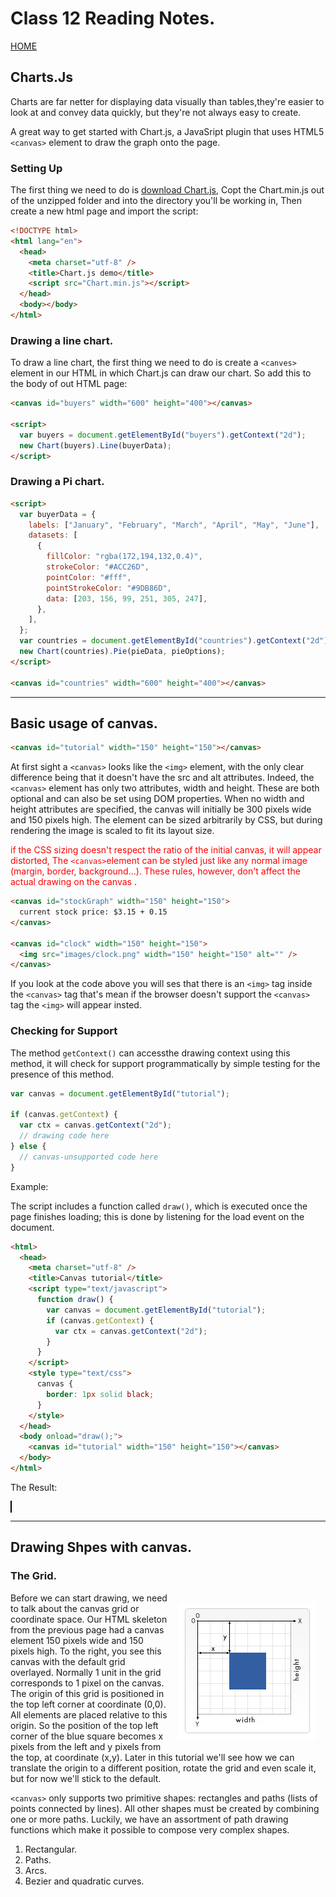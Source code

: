 # Class 12 Reading Notes.

[HOME](https://sayefdeen.github.io/reading-notes201/)

## Charts.Js

Charts are far netter for displaying data visually than tables,they're easier to look at and convey data quickly, but they're not always easy to create.

A great way to get started with Chart.js, a JavaSript plugin that uses HTML5 `<canvas>` element to draw the graph onto the page.

### Setting Up

The first thing we need to do is [download Chart.js](https://github.com/chartjs/Chart.js), Copt the Chart.min.js out of the unzipped folder and into the directory you'll be working in, Then create a new html page and import the script:

```html
<!DOCTYPE html>
<html lang="en">
  <head>
    <meta charset="utf-8" />
    <title>Chart.js demo</title>
    <script src="Chart.min.js"></script>
  </head>
  <body></body>
</html>
```

### Drawing a line chart.

To draw a line chart, the first thing we need to do is create a `<canves>` element in our HTML in which Chart.js can draw our chart. So add this to the body of out HTML page:

```html
<canvas id="buyers" width="600" height="400"></canvas>

<script>
  var buyers = document.getElementById("buyers").getContext("2d");
  new Chart(buyers).Line(buyerData);
</script>
```

### Drawing a Pi chart.

```html
<script>
  var buyerData = {
    labels: ["January", "February", "March", "April", "May", "June"],
    datasets: [
      {
        fillColor: "rgba(172,194,132,0.4)",
        strokeColor: "#ACC26D",
        pointColor: "#fff",
        pointStrokeColor: "#9DB86D",
        data: [203, 156, 99, 251, 305, 247],
      },
    ],
  };
  var countries = document.getElementById("countries").getContext("2d");
  new Chart(countries).Pie(pieData, pieOptions);
</script>

<canvas id="countries" width="600" height="400"></canvas>
```

---

## Basic usage of canvas.

```html
<canvas id="tutorial" width="150" height="150"></canvas>
```

At first sight a `<canvas>` looks like the `<img>` element, with the only clear difference being that it doesn't have the src and alt attributes. Indeed, the `<canvas>` element has only two attributes, width and height. These are both optional and can also be set using DOM properties. When no width and height attributes are specified, the canvas will initially be 300 pixels wide and 150 pixels high. The element can be sized arbitrarily by CSS, but during rendering the image is scaled to fit its layout size.

<span style="color:red;"> if the CSS sizing doesn't respect the ratio of the initial canvas, it will appear distorted, The `<canvas>`element can be styled just like any normal image (margin, border, background…). These rules, however, don't affect the actual drawing on the canvas </span>.

```html
<canvas id="stockGraph" width="150" height="150">
  current stock price: $3.15 + 0.15
</canvas>

<canvas id="clock" width="150" height="150">
  <img src="images/clock.png" width="150" height="150" alt="" />
</canvas>
```

If you look at the code above you will ses that there is an `<img>` tag inside the `<canvas>` tag that's mean if the browser doesn't support the `<canvas>` tag the `<img>` will appear insted.

### Checking for Support

The method `getContext()` can accessthe drawing context using this method, it will check for support programmatically by simple testing for the presence of this method.

```javascript
var canvas = document.getElementById("tutorial");

if (canvas.getContext) {
  var ctx = canvas.getContext("2d");
  // drawing code here
} else {
  // canvas-unsupported code here
}
```

Example:

The script includes a function called `draw()`, which is executed once the page finishes loading; this is done by listening for the load event on the document.

```html
<html>
  <head>
    <meta charset="utf-8" />
    <title>Canvas tutorial</title>
    <script type="text/javascript">
      function draw() {
        var canvas = document.getElementById("tutorial");
        if (canvas.getContext) {
          var ctx = canvas.getContext("2d");
        }
      }
    </script>
    <style type="text/css">
      canvas {
        border: 1px solid black;
      }
    </style>
  </head>
  <body onload="draw();">
    <canvas id="tutorial" width="150" height="150"></canvas>
  </body>
</html>
```

The Result:

<html>
  <head>
    <meta charset="utf-8" />
    <title>Canvas tutorial</title>
    <script type="text/javascript">
      function draw() {
        var canvas = document.getElementById("tutorial");
        if (canvas.getContext) {
          var ctx = canvas.getContext("2d");
        }
      }
    </script>
    <style type="text/css">
      canvas {
        border: 1px solid black;
      }
    </style>
  </head>
  <body onload="draw();">
    <canvas id="tutorial" width="150" height="150"></canvas>
  </body>
</html>

---

## Drawing Shpes with canvas.

### The Grid.

<img src="img/grid.png" style="float:right; margin: 15px" />
Before we can start drawing, we need to talk about the canvas grid or coordinate space. Our HTML skeleton from the previous page had a canvas element 150 pixels wide and 150 pixels high. To the right, you see this canvas with the default grid overlayed. Normally 1 unit in the grid corresponds to 1 pixel on the canvas. The origin of this grid is positioned in the top left corner at coordinate (0,0). All elements are placed relative to this origin. So the position of the top left corner of the blue square becomes x pixels from the left and y pixels from the top, at coordinate (x,y). Later in this tutorial we'll see how we can translate the origin to a different position, rotate the grid and even scale it, but for now we'll stick to the default.

`<canvas>` only supports two primitive shapes: rectangles and paths (lists of points connected by lines). All other shapes must be created by combining one or more paths. Luckily, we have an assortment of path drawing functions which make it possible to compose very complex shapes.

1. Rectangular.
2. Paths.
3. Arcs.
4. Bezier and quadratic curves.
